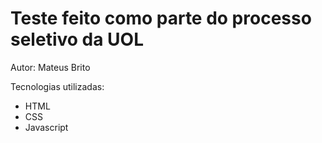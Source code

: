 # Teste feito como parte do processo seletivo da UOL

Autor: Mateus Brito

Tecnologias utilizadas:
- HTML
- CSS
- Javascript
